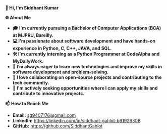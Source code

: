 **👋 Hi, I'm Siddhant Kumar**

**🌐 About Me**
- **🎓 I'm currently pursuing a Bachelor of Computer Applications (BCA) at MJPRU, Bareilly.**
- **💻 I'm passionate about software development and have hands-on experience in Python, C, C++, JAVA, and SQL.**
- **🛠️ I'm currently interning as a Python Programmer at CodeAlpha and MyDailyWork.**
- **🧠 I’m always eager to learn new technologies and improve my skills in software development and problem-solving.**
- **🤝 I love collaborating on open-source projects and contributing to the tech community.**
- **💼 I'm actively seeking opportunities where I can apply my skills and contribute to innovative projects.**

**📫 How to Reach Me**
- **Email:** sg9407176@gmail.com
- **LinkedIn:** https://linkedin.com/in/siddhant-gahlot-b91929308
- **GitHub:** https://github.com/SiddhantGahlot
